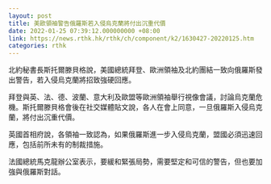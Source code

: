 ```yaml
---
layout: post
title: 美歐領袖警告俄羅斯若入侵烏克蘭將付出沉重代價
date: 2022-01-25 07:39:12.000000000 +08:00
link: https://news.rthk.hk/rthk/ch/component/k2/1630427-20220125.htm
categories: rthk
---
```


北約秘書長斯托爾滕貝格說，美國總統拜登、歐洲領袖及北約團結一致向俄羅斯發出警告，若入侵烏克蘭將招致強硬回應。

拜登與英、法、德、波蘭、意大利及歐盟等歐洲領袖舉行視像會議，討論烏克蘭危機。斯托爾滕貝格會後在社交媒體貼文說，各人在會上同意，一旦俄羅斯入侵烏克蘭，將付出沉重代價。

英國首相府說，各領袖一致認為，如果俄羅斯進一步入侵烏克蘭，盟國必須迅速回應，包括前所未有的制裁措施。

法國總統馬克龍辦公室表示，要緩和緊張局勢，需要堅定和可信的警告，但也要加強與俄羅斯對話。
